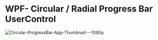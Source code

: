 # WPF- Circular / Radial Progress Bar UserControl

![Circular-ProgressBar-App-Thumbnail---1080p](https://user-images.githubusercontent.com/55704859/122964099-8b4b5780-d3a4-11eb-8c90-1c1a5e19aaaf.png)

